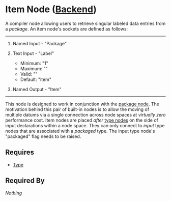 # Item Node ([Backend](../../backend.md))

A compiler node allowing users to retrieve singular labeled data entries from a *package*. An item node's sockets are defined as follows:

___

1. Named Input - "Package"

2. Text Input - "Label"
    - Minimum: "1"
    - Maximum: ""
    - Valid: ""
    - Default: "item"

3. Named Output - "Item"

___

This node is designed to work in conjunction with the [package node](./package.md). The motivation behind this pair of built-in nodes is to allow the moving of multiple datums via a single connection across node spaces at *virtually zero* performance cost. Item nodes are placed *after* [type nodes](./type.md) on the side of input declarations within a node space. They can only connect to *input* type nodes that are associated with a *packaged* type. The input type node's "packaged" flag needs to be raised.

## Requires

- [Type](./type.md)

## Required By

*Nothing*
